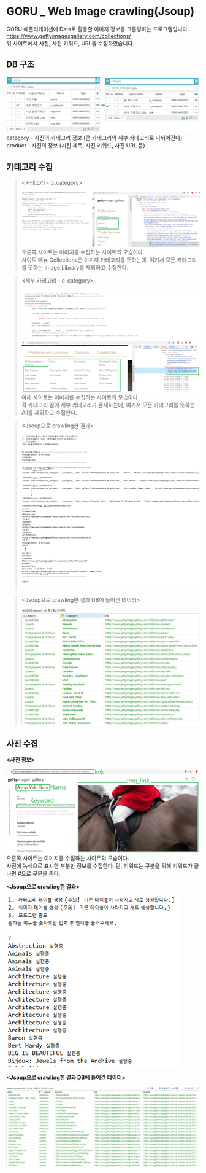 # GORU _ Web Image crawling(Jsoup)

GORU 애플리케이션에 Data로 활용할 이미지 정보를 크롤링하는 프로그램입니다.   
https://www.gettyimagesgallery.com/collections/   
위 사이트에서 사진, 사진 키워드, URL을 수집하였습니다.   

   
     
## DB 구조   
   
![00.DB 구조.png](/img/00.db%20structure.PNG)    
category - 사진의 카테고리 정보 (큰 카테고리와 세부 카테고리로 나뉘어진다)   
product - 사진의 정보 (시진 제목, 사진 키워드, 사진 URL 등)   
   
      
## 카테고리 수집      
> <카테고리 - p_category>  
>    
> ![01.카테고리 코드.png](/img/01.p_category.png)   
> 오른쪽 사이트는 이미지를 수집하는 사이트의 모습이다.    
> 사이트 메뉴 Collections은 이미지 카테고리를 뜻하는데, 여기서 모든 카테고리를 뜻하는 Image Library를 제외하고 수집한다.    
   
>  <세부 카테고리 - c_category>   
>    
> ![02.세부 카테고리 코드.png](/img/02.c_category.png)      
> 아래 사이트는 이미지를 수집하는 사이트의 모습이다.    
> 각 카테고리 밑에 세부 카테고리가 존재하는데, 여기서 모든 카테고리를 뜻하는 All를 제외하고 수집한다.    
   
> <Jsoup으로 crawling한 결과>  
>    
> ![03.카테고리 수집 실행 결과.png](/img/03.menu1_result.png)   
   
> <Jsoup으로 crawling한 결과 DB에 들어간 데이터>  
>    
> ![03.카테고리 수집 실행 결과 data.png](/img/03.menu1_result_DBdataExample.PNG)     
   
## 사진 수집      
**<사진 정보>**   
   
![04.이미지 수집 예시.png](/img/04.img_info.png)   
오른쪽 사이트는 이미지를 수집하는 사이트의 모습이다.    
사진에 녹색으로 표시한 부분만 정보를 수집한다.
단, 키워드는 구분을 위해 키워드가 끝나면 #으로 구분을 준다.
   
**<Jsoup으로 crawling한 결과>**   
   
![05.이미지 수집 실행 결과.png](/img/05.menu2_result.PNG)   
   
**<Jsoup으로 crawling한 결과 DB에 들어간 데이터>**  
   
![05.이미지 수집 실행 결과 data.png](/img/05.menu2_result_DBdataExample.PNG)   
